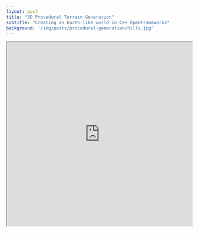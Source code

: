```yaml
---
layout: post
title: "3D Procedural Terrain Generation"
subtitle: "Creating an Earth-like world in C++ OpenFrameworks"
background: '/img/posts/procedural-generation/hills.jpg'
---
```


<iframe src="https://www.youtube.com/embed/L4ozXb8_jkY" height="500px" width="100%"></iframe>
